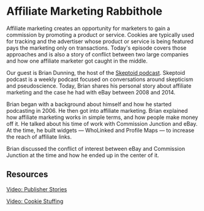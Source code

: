 # Affiliate Marketing Rabbithole

Affiliate marketing creates an opportunity for marketers to gain a commission by promoting a product or service.  Cookies are typically used for tracking and the advertiser whose product or service is being featured pays the marketing only on transactions.  Today's episode covers those approaches and is also a story of conflict between two large companies and how one affiliate marketer got caught in the middle.

Our guest is Brian Dunning, the host of the [Skeptoid podcast](https://skeptoid.com/). Skeptoid podcast is a weekly podcast focused on conversations around skepticism and pseudoscience. Today, Brian shares his personal story about affiliate marketing and the case he had with eBay between 2008 and 2014.

Brian began with a background about himself and how he started podcasting in 2006. He then got into affiliate marketing. Brian explained how affiliate marketing works in simple terms, and how people make money off it. He talked about his time of work with Commission Junction and eBay. At the time, he built widgets — WhoLinked and Profile Maps — to increase the reach of affiliate links.

Brian discussed the conflict of interest between eBay and Commission Junction at the time and how he ended up in the center of it.

## Resources

[Video: Publisher Stories](https://www.youtube.com/watch?v=BHc2WqbI14Y&ab_channel=BrianDunning)

[Video: Cookie Stuffing](https://www.youtube.com/watch?v=8xLJqg-2rmc&ab_channel=BrianDunning)
